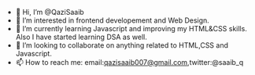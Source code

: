 - 👋 Hi, I’m @QaziSaaib
- 👀 I’m interested in frontend developement and Web Design.
- 🌱 I’m currently learning Javascript and improving my HTML&CSS skills. Also I have started learning DSA as well.
- 💞️ I’m looking to collaborate on anything related to HTML,CSS and Javascript.
- 📫 How to reach me: email:qazisaaib007@gmail.com,twitter:@saaib_q

<!---
QaziSaaib/QaziSaaib is a ✨ special ✨ repository because its `README.md` (this file) appears on your GitHub profile.
You can click the Preview link to take a look at your changes.
--->
